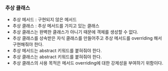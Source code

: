 ### 추상 클래스
- 추상 메서드 : 구현되지 않은 메서드
- 추상 클래스 : 추상 메서드를 가지고 있는 클래스
- 추상 클래스는 완벽한 클래스가 아니기 때문에 객체를 생성할 수 없다.
- 추상 클래스를 상속받은 자식 클래스를 만들어주고 추상 메서드를 overriding 해서 구현해줘야 한다.
- 추상 메서드는 abstract 키워드를 붙혀줘야 한다.
- 추상 클래스는 abstract 키워드를 붙혀줘야 한다.
- 추상 클래스의 사용 목적은 메서드 overriding에 대한 강제성을 부여하기 위함이다.